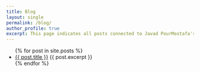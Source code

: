 ```yaml
---
title: Blog
layout: single
permalink: /blog/
author_profile: true
excerpt: This page indicates all posts connected to Javad PourMostafa's blog.
---
```


<ul>
  {% for post in site.posts %}
    <li>
      <a href="{{ post.url }}">{{ post.title }}</a>
      {{ post.excerpt }}
    </li>
  {% endfor %}
</ul>

